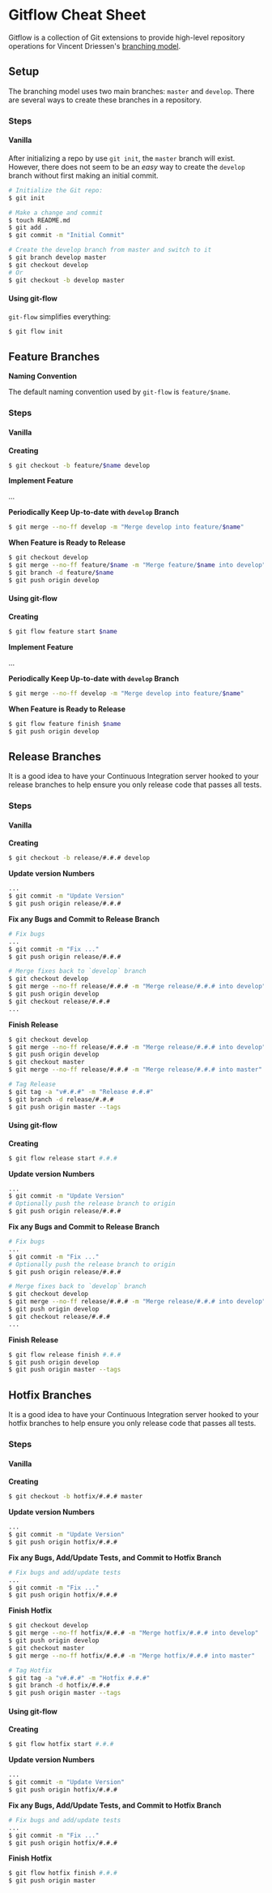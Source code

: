 # Gitflow Cheat Sheet

Gitflow is a collection of Git extensions to provide high-level repository
operations for Vincent Driessen's [branching model][br-model].

## Setup

The branching model uses two main branches: `master` and `develop`.  There are
several ways to create these branches in a repository.

### Steps

#### Vanilla

After initializing a repo by use `git init`, the `master` branch will exist.
However, there does not seem to be an _easy_ way to create the `develop` branch
without first making an initial commit.

```sh
# Initialize the Git repo:
$ git init

# Make a change and commit
$ touch README.md
$ git add .
$ git commit -m "Initial Commit"

# Create the develop branch from master and switch to it
$ git branch develop master
$ git checkout develop
# Or
$ git checkout -b develop master
```

#### Using git-flow

`git-flow` simplifies everything:

```sh
$ git flow init
```


## Feature Branches

**Naming Convention**

The default naming convention used by `git-flow` is `feature/$name`.

### Steps

#### Vanilla

**Creating**

```sh
$ git checkout -b feature/$name develop
```

**Implement Feature**

...

**Periodically Keep Up-to-date with `develop` Branch**

```sh
$ git merge --no-ff develop -m "Merge develop into feature/$name"
```

**When Feature is Ready to Release**

```sh
$ git checkout develop
$ git merge --no-ff feature/$name -m "Merge feature/$name into develop"
$ git branch -d feature/$name
$ git push origin develop
```


#### Using git-flow

**Creating**

```sh
$ git flow feature start $name
```

**Implement Feature**

...

**Periodically Keep Up-to-date with `develop` Branch**

```sh
$ git merge --no-ff develop -m "Merge develop into feature/$name"
```

**When Feature is Ready to Release**

```sh
$ git flow feature finish $name
$ git push origin develop
```


## Release Branches

It is a good idea to have your Continuous Integration server hooked to your
release branches to help ensure you only release code that passes all tests.

### Steps

#### Vanilla

**Creating**

```sh
$ git checkout -b release/#.#.# develop
```

**Update version Numbers**

```sh
...
$ git commit -m "Update Version"
$ git push origin release/#.#.#
```

**Fix any Bugs and Commit to Release Branch**

```sh
# Fix bugs
...
$ git commit -m "Fix ..."
$ git push origin release/#.#.#

# Merge fixes back to `develop` branch
$ git checkout develop
$ git merge --no-ff release/#.#.# -m "Merge release/#.#.# into develop"
$ git push origin develop
$ git checkout release/#.#.#
...
```

**Finish Release**

```sh
$ git checkout develop
$ git merge --no-ff release/#.#.# -m "Merge release/#.#.# into develop"
$ git push origin develop
$ git checkout master
$ git merge --no-ff release/#.#.# -m "Merge release/#.#.# into master"

# Tag Release
$ git tag -a "v#.#.#" -m "Release #.#.#"
$ git branch -d release/#.#.#
$ git push origin master --tags
```

#### Using git-flow

**Creating**

```sh
$ git flow release start #.#.#
```

**Update version Numbers**

```sh
...
$ git commit -m "Update Version"
# Optionally push the release branch to origin
$ git push origin release/#.#.#
```

**Fix any Bugs and Commit to Release Branch**

```sh
# Fix bugs
...
$ git commit -m "Fix ..."
# Optionally push the release branch to origin
$ git push origin release/#.#.#

# Merge fixes back to `develop` branch
$ git checkout develop
$ git merge --no-ff release/#.#.# -m "Merge release/#.#.# into develop"
$ git push origin develop
$ git checkout release/#.#.#
...
```

**Finish Release**

```sh
$ git flow release finish #.#.#
$ git push origin develop
$ git push origin master --tags
```


## Hotfix Branches

It is a good idea to have your Continuous Integration server hooked to your
hotfix branches to help ensure you only release code that passes all tests.

### Steps

#### Vanilla

**Creating**

```sh
$ git checkout -b hotfix/#.#.# master
```

**Update version Numbers**

```sh
...
$ git commit -m "Update Version"
$ git push origin hotfix/#.#.#
```

**Fix any Bugs, Add/Update Tests, and Commit to Hotfix Branch**

```sh
# Fix bugs and add/update tests
...
$ git commit -m "Fix ..."
$ git push origin hotfix/#.#.#
```

**Finish Hotfix**

```sh
$ git checkout develop
$ git merge --no-ff hotfix/#.#.# -m "Merge hotfix/#.#.# into develop"
$ git push origin develop
$ git checkout master
$ git merge --no-ff hotfix/#.#.# -m "Merge hotfix/#.#.# into master"

# Tag Hotfix
$ git tag -a "v#.#.#" -m "Hotfix #.#.#"
$ git branch -d hotfix/#.#.#
$ git push origin master --tags
```

#### Using git-flow

**Creating**

```sh
$ git flow hotfix start #.#.#
```

**Update version Numbers**

```sh
...
$ git commit -m "Update Version"
$ git push origin hotfix/#.#.#
```

**Fix any Bugs, Add/Update Tests, and Commit to Hotfix Branch**

```sh
# Fix bugs and add/update tests
...
$ git commit -m "Fix ..."
$ git push origin hotfix/#.#.#
```

**Finish Hotfix**

```sh
$ git flow hotfix finish #.#.#
$ git push origin master
```


[br-model]: http://nvie.com/git-model
